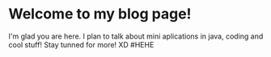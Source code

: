 # Welcome to my blog page!

I'm glad you are here. I plan to talk about mini aplications in java, coding and cool stuff!
Stay tunned for more!
XD
#HEHE
